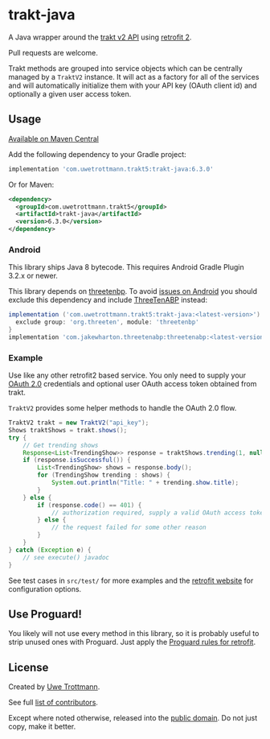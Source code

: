 trakt-java
==========

A Java wrapper around the [trakt v2 API](http://docs.trakt.apiary.io/) using [retrofit 2](https://square.github.io/retrofit/).

Pull requests are welcome.

Trakt methods are grouped into service objects which can be centrally
managed by a `TraktV2` instance. It will act as a factory for
all of the services and will automatically initialize them with your
API key (OAuth client id) and optionally a given user access token.

## Usage

<a href="https://search.maven.org/search?q=g:com.uwetrottmann.trakt5">Available on Maven Central</a>

Add the following dependency to your Gradle project:

```groovy
implementation 'com.uwetrottmann.trakt5:trakt-java:6.3.0'
```

Or for Maven:

```xml
<dependency>
  <groupId>com.uwetrottmann.trakt5</groupId>
  <artifactId>trakt-java</artifactId>
  <version>6.3.0</version>
</dependency>
```

### Android
This library ships Java 8 bytecode. This requires Android Gradle Plugin 3.2.x or newer.

This library depends on [threetenbp](https://github.com/ThreeTen/threetenbp). To avoid 
[issues on Android](https://github.com/JakeWharton/ThreeTenABP#why-not-use-threetenbp) you should exclude this 
dependency and include [ThreeTenABP](https://github.com/JakeWharton/ThreeTenABP) instead:

```groovy
implementation ('com.uwetrottmann.trakt5:trakt-java:<latest-version>') {
  exclude group: 'org.threeten', module: 'threetenbp'
}
implementation 'com.jakewharton.threetenabp:threetenabp:<latest-version>'
```

### Example

Use like any other retrofit2 based service. You only need to supply your 
[OAuth 2.0](https://www.digitalocean.com/community/tutorials/an-introduction-to-oauth-2) credentials and optional user
OAuth access token obtained from trakt.

`TraktV2` provides some helper methods to handle the OAuth 2.0 flow.

```java
TraktV2 trakt = new TraktV2("api_key");
Shows traktShows = trakt.shows();
try {
    // Get trending shows
    Response<List<TrendingShow>> response = traktShows.trending(1, null, Extended.FULL).execute();
    if (response.isSuccessful()) {
        List<TrendingShow> shows = response.body();
        for (TrendingShow trending : shows) {
            System.out.println("Title: " + trending.show.title);
        }
    } else {
        if (response.code() == 401) {
            // authorization required, supply a valid OAuth access token
        } else {
            // the request failed for some other reason
        }
    }
} catch (Exception e) {
    // see execute() javadoc 
}
```

See test cases in `src/test/` for more examples and the [retrofit website](https://square.github.io/retrofit/) for configuration options.

## Use Proguard!
You likely will not use every method in this library, so it is probably useful to strip unused ones with Proguard.
Just apply the [Proguard rules for retrofit](https://square.github.io/retrofit/#download).

## License
Created by [Uwe Trottmann](https://uwetrottmann.com).

See full [list of contributors](https://github.com/UweTrottmann/trakt-java/graphs/contributors).

Except where noted otherwise, released into the [public domain](UNLICENSE).
Do not just copy, make it better.
